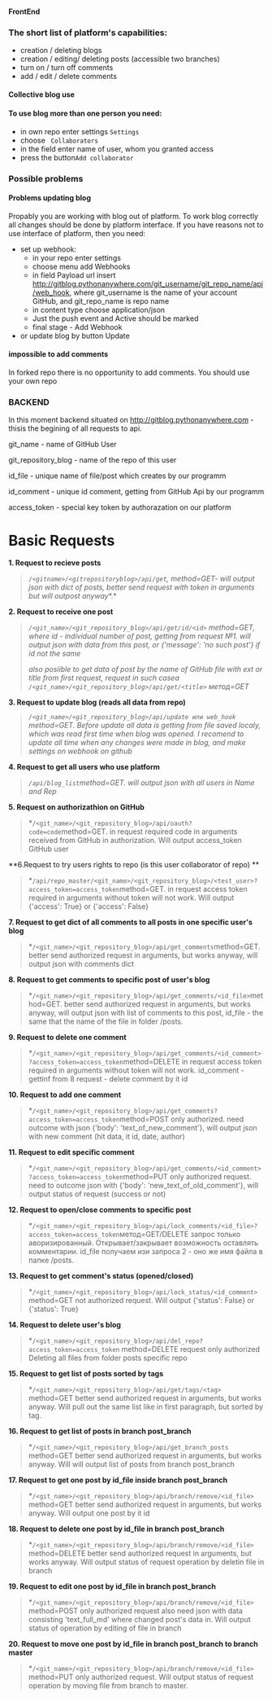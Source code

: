 #### FrontEnd
### The short list of platform's capabilities:
* creation / deleting blogs
* creation / editing/ deleting posts (accessible two branches)
* turn on / turn off comments
* add / edit / delete comments

#### Collective blog use
#### To use blog more than one person you need:
* in own repo enter settings `Settings`
* choose ` Collaborators`
* in the field enter name of user, whom you granted access
* press the button`Add collaborator`

### Possible problems
#### Problems updating blog
Propably you are working with blog out of platform.
To work blog correctly all changes should be done by platform interface.
If you have reasons not to use interface of platform, then you need:
* set up webhook:
  * in your repo enter settings
  * choose menu add Webhooks
  * in field Payload url insert http://gitblog.pythonanywhere.com/git_username/git_repo_name/api/web_hook, where git_username  is the name of your account GitHub, and git_repo_name is repo name
  * in content type choose application/json
  * Just the push event and Active should be marked
  * final stage - Add Webhook
* or update blog by button Update

#### impossible to add comments
In forked repo there is no opportunity to add comments. 
You should use your own repo

### BACKEND
In this moment backend situated on http://gitblog.pythonanywhere.com - thisis the begining of all requests to api.

git_name - name of GitHub User

git_repository_blog - name of the repo of this user

id_file - unique name of file/post which creates by our programm 

id_comment - unique id comment, getting from GitHub Api by our programm

access_token - special key token by authorazation  on our platform

# Basic Requests
**1. Request to recieve posts**

> *`/<gitname>/<gitrepositoryblog>/api/get`, method=GET- will output json with dict of posts, better send request with token in arguments but will outpost anyway**.*

**2. Request to receive one post**

> *`/<git_name>/<git_repository_blog>/api/get/id/<id>` method=GET, where id - individual number of post, getting from request №1. will output json with data from this post, or {'message': 'no such post'} if id not the same*
> 
> *also posiible to get data of post by the name of GitHub file with ext or title from first request, request in such caseа `/<git_name>/<git_repository_blog>/api/get/<title>` метод=GET*

**3. Request to update blog (reads all data from repo)**

> *`/<git_name>/<git_repository_blog>/api/update или web_hook` method=GET. Before update all data is getting from file saved localy, which was read first time when blog was opened. I recomend to update all time when any changes were made in blog, and make settings on webhook on github*

**4. Request to get all users who use platform**

> *`/api/blog_list`method=GET. will output json with all users in Name and Rep*
 
**5. Request on authorizathion on GitHub**

> *`/<git_name>/<git_repository_blog>/api/oauth?code=code`method=GET. in request required code in arguments received from GitHub in authorization. Will output access_token GitHub user
 
**6.Request to try users rights to repo (is this user collaborator of repo) **
> *`/api/repo_master/<git_name>/<git_repository_blog>/<test_user>?access_token=access_token`method=GET. in request access token required in arguments without token will not work. Will output {'access': True} or {'access': False}
 
**7. Request to get dict of all comments to all posts in one specific user's blog**
> *`/<git_name>/<git_repository_blog>/api/get_comments`method=GET. better send authorized request in arguments, but works anyway, will output json with comments dict 
 
**8. Request to get comments to specific post of user's blog**
> *`/<git_name>/<git_repository_blog>/api/get_comments/<id_file>`method=GET. better send authorized request in arguments, but works anyway, will output json with list of comments to this post, id_file - the same that the name of the file in folder /posts.
 
**9. Request to delete one comment**
> *`/<git_name>/<git_repository_blog>/api/get_comments/<id_comment>?access_token=access_token`method=DELETE in request access token required in arguments without token will not work. id_comment - gettinf from 8 request - delete comment by it id

**10. Request to add one comment**
> *`/<git_name>/<git_repository_blog>/api/get_comments?access_token=access_token`method=POST only authorized.  need  outcome with  json  {'body': 'text_of_new_comment'}, will output json with new comment (hit data, it id, date, author)
 
**11. Request to edit specific comment**
> *`/<git_name>/<git_repository_blog>/api/get_comments/<id_comment>?access_token=access_token`method=PUT only authorized request. need to outcome json with {'body': 'new_text_of_old_comment'}, will output status of request (success or not)
 
**12. Request to open/close comments to specific post**
> *`/<git_name>/<git_repository_blog>/api/lock_comments/<id_file>?access_token=access_token`метод=GET/DELETE запрос только аворизированный. Открывает/закрывает возможность оставлять комментарии. id_file получаем изи запроса 2 - оно же имя файла в папке /posts.
 
 **13. Request to get comment's status (opened/closed)**
> *`/<git_name>/<git_repository_blog>/api/lock_status/<id_comment>` method=GET not authorized request. Will output {'status': False} or {'status':  True}
 
 **14. Request to delete user's blog**
> *`/<git_name>/<git_repository_blog>/api/del_repo?access_token=access_token` method=DELETE request only authorized  Deleting all files from folder posts specific repo
 
 **15. Request to get list of posts sorted by tags**
> *`/<git_name>/<git_repository_blog>/api/get/tags/<tag>` method=GET better send authorized request in arguments, but works anyway. Will pull out the same list like in first paragraph, but sorted by tag.
 
 **16. Request to get list of posts in branch post_branch**
> *`/<git_name>/<git_repository_blog>/api/get_branch_posts` method=GET  better send authorized request in arguments, but works anyway. Will will output list of posts from branch post_branch
 
 **17. Request to get one post by id_file inside branch post_branch**
> *`/<git_name>/<git_repository_blog>/api/branch/remove/<id_file>` method=GET better send authorized request in arguments, but works anyway.  Will output one post by it id
 
 **18. Request to delete one post by id_file in branch post_branch**
> *`/<git_name>/<git_repository_blog>/api/branch/remove/<id_file>` method=DELETE better send authorized request in arguments, but works anyway.  Will output status of request operation by deletin file in branch 
 
 **19. Request to edit one post by id_file in branch post_branch**
> *`/<git_name>/<git_repository_blog>/api/branch/remove/<id_file>` method=POST only authorized request also need  json with data consisting 'text_full_md' where changed post's data in. Will output status of operation by editing of file in branch 
 
 **20. Request to move one post by id_file in branch post_branch to branch master**
> *`/<git_name>/<git_repository_blog>/api/branch/remove/<id_file>` method=PUT only authorized request.  Will output status of request operation by moving file from branch to master.
